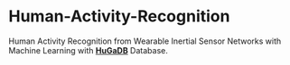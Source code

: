 # Human-Activity-Recognition

Human Activity Recognition from Wearable Inertial Sensor Networks with Machine Learning with [**HuGaDB**](https://github.com/romanchereshnev/HuGaDB) Database.
